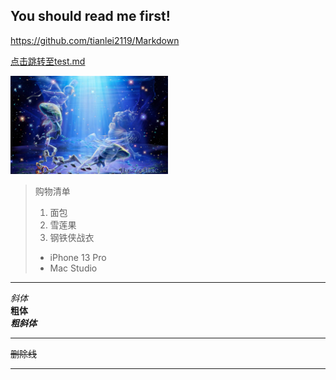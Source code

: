You should read me first!
-

<https://github.com/tianlei2119/Markdown>

[点击跳转至test.md][link]

<img src="十二星座.jpeg" width="50%">

[link]: test.md

> 购物清单
> 1. 面包
> 2. 雪莲果
> 3. 钢铁侠战衣
> + iPhone 13 Pro
> + Mac Studio

---

*斜体*  
__粗体__  
***粗斜体***

***

~~删除线~~

___